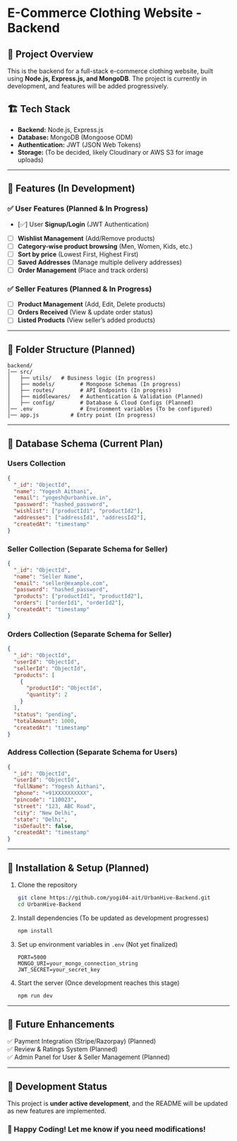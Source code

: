 # E-Commerce Clothing Website - Backend

## 📌 Project Overview

This is the backend for a full-stack e-commerce clothing website, built using **Node.js, Express.js, and MongoDB**. The project is currently in development, and features will be added progressively.

## 🏗️ Tech Stack

- **Backend:** Node.js, Express.js
- **Database:** MongoDB (Mongoose ODM)
- **Authentication:** JWT (JSON Web Tokens)
- **Storage:** (To be decided, likely Cloudinary or AWS S3 for image uploads)

---

## 🚀 Features (In Development)

### ✅ User Features (Planned & In Progress)

- [✅] User **Signup/Login** (JWT Authentication)
- [ ] **Wishlist Management** (Add/Remove products)
- [ ] **Category-wise product browsing** (Men, Women, Kids, etc.)
- [ ] **Sort by price** (Lowest First, Highest First)
- [ ] **Saved Addresses** (Manage multiple delivery addresses)
- [ ] **Order Management** (Place and track orders)

### ✅ Seller Features (Planned & In Progress)

- [ ] **Product Management** (Add, Edit, Delete products)
- [ ] **Orders Received** (View & update order status)
- [ ] **Listed Products** (View seller’s added products)

---

## 📂 Folder Structure (Planned)

```
backend/
│── src/
│   ├── utils/   # Business logic (In progress)
│   ├── models/        # Mongoose Schemas (In progress)
│   ├── routes/        # API Endpoints (In progress)
│   ├── middlewares/   # Authentication & Validation (Planned)
│   ├── config/        # Database & Cloud Configs (Planned)
│── .env               # Environment variables (To be configured)
│── app.js          # Entry point (In progress)
```

---

## 📌 Database Schema (Current Plan)

### **Users Collection**

```json
{
  "_id": "ObjectId",
  "name": "Yogesh Aithani",
  "email": "yogesh@urbanhive.in",
  "password": "hashed_password",
  "wishlist": ["productId1", "productId2"],
  "addresses": ["addressId1", "addressId2"],
  "createdAt": "timestamp"
}
```

### **Seller Collection** (Separate Schema for Seller)

```json
{
  "_id": "ObjectId",
  "name": "Seller Name",
  "email": "seller@example.com",
  "password": "hashed_password",
  "products": ["productId1", "productId2"],
  "orders": ["orderId1", "orderId2"],
  "createdAt": "timestamp"
}
```

### **Orders Collection** (Separate Schema for Seller)

```json
{
  "_id": "ObjectId",
  "userId": "ObjectId",
  "sellerId": "ObjectId",
  "products": [
    {
      "productId": "ObjectId",
      "quantity": 2
    }
  ],
  "status": "pending",
  "totalAmount": 1000,
  "createdAt": "timestamp"
}
```

### **Address Collection** (Separate Schema for Users)

```json
{
  "_id": "ObjectId",
  "userId": "ObjectId",
  "fullName": "Yogesh Aithani",
  "phone": "+91XXXXXXXXXX",
  "pincode": "110023",
  "street": "123, ABC Road",
  "city": "New Delhi",
  "state": "Delhi",
  "isDefault": false,
  "createdAt": "timestamp"
}
```

---

## 🔧 Installation & Setup (Planned)

1. Clone the repository
   ```sh
   git clone https://github.com/yogi04-ait/UrbanHive-Backend.git
   cd UrbanHive-Backend
   ```
2. Install dependencies (To be updated as development progresses)
   ```sh
   npm install
   ```
3. Set up environment variables in `.env` (Not yet finalized)
   ```env
   PORT=5000
   MONGO_URI=your_mongo_connection_string
   JWT_SECRET=your_secret_key
   ```
4. Start the server (Once development reaches this stage)
   ```sh
   npm run dev
   ```

---

## 📌 Future Enhancements

✅ Payment Integration (Stripe/Razorpay) (Planned)  
✅ Review & Ratings System (Planned)  
✅ Admin Panel for User & Seller Management (Planned)

---

## 🚧 Development Status

This project is **under active development**, and the README will be updated as new features are implemented.

### 🚀 Happy Coding! Let me know if you need modifications!
